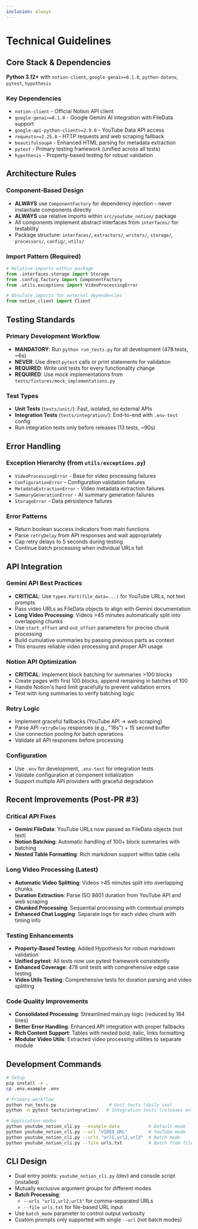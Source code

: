 ```yaml
---
inclusion: always
---
```


# Technical Guidelines

## Core Stack & Dependencies

**Python 3.12+** with `notion-client`, `google-genai>=0.1.0`, `python-dotenv`, `pytest`, `hypothesis`

### Key Dependencies
- `notion-client` - Official Notion API client
- `google-genai>=0.1.0` - Google Gemini AI integration with FileData support
- `google-api-python-client>=2.0.0` - YouTube Data API access
- `requests>=2.25.0` - HTTP requests and web scraping fallback
- `beautifulsoup4` - Enhanced HTML parsing for metadata extraction
- `pytest` - Primary testing framework (unified across all tests)
- `hypothesis` - Property-based testing for robust validation

## Architecture Rules

### Component-Based Design
- **ALWAYS** use `ComponentFactory` for dependency injection - never instantiate components directly
- **ALWAYS** use relative imports within `src/youtube_notion/` package
- All components implement abstract interfaces from `interfaces/` for testability
- Package structure: `interfaces/`, `extractors/`, `writers/`, `storage/`, `processors/`, `config/`, `utils/`

### Import Pattern (Required)
```python
# Relative imports within package
from .interfaces.storage import Storage
from .config.factory import ComponentFactory
from .utils.exceptions import VideoProcessingError

# Absolute imports for external dependencies
from notion_client import Client
```

## Testing Standards

### Primary Development Workflow
- **MANDATORY**: Run `python run_tests.py` for all development (478 tests, ~6s)
- **NEVER**: Use direct `pytest` calls or print statements for validation
- **REQUIRED**: Write unit tests for every functionality change
- **REQUIRED**: Use mock implementations from `tests/fixtures/mock_implementations.py`

### Test Types
- **Unit Tests** (`tests/unit/`): Fast, isolated, no external APIs
- **Integration Tests** (`tests/integration/`): End-to-end with `.env-test` config
- Run integration tests only before releases (13 tests, ~90s)

## Error Handling

### Exception Hierarchy (from `utils/exceptions.py`)
- `VideoProcessingError` - Base for video processing failures
- `ConfigurationError` - Configuration validation failures
- `MetadataExtractionError` - Video metadata extraction failures
- `SummaryGenerationError` - AI summary generation failures
- `StorageError` - Data persistence failures

### Error Patterns
- Return boolean success indicators from main functions
- Parse `retryDelay` from API responses and wait appropriately
- Cap retry delays to 5 seconds during testing
- Continue batch processing when individual URLs fail

## API Integration

### Gemini API Best Practices
- **CRITICAL**: Use `types.Part(file_data=...)` for YouTube URLs, not text prompts
- Pass video URLs as FileData objects to align with Gemini documentation
- **Long Video Processing**: Videos >45 minutes automatically split into overlapping chunks
- Use `start_offset` and `end_offset` parameters for precise chunk processing
- Build cumulative summaries by passing previous parts as context
- This ensures reliable video processing and proper API usage

### Notion API Optimization
- **CRITICAL**: Implement block batching for summaries >100 blocks
- Create pages with first 100 blocks, append remaining in batches of 100
- Handle Notion's hard limit gracefully to prevent validation errors
- Test with long summaries to verify batching logic

### Retry Logic
- Implement graceful fallbacks (YouTube API → web scraping)
- Parse API `retryDelay` responses (e.g., "18s") + 15 second buffer
- Use connection pooling for batch operations
- Validate all API responses before processing

### Configuration
- Use `.env` for development, `.env-test` for integration tests
- Validate configuration at component initialization
- Support multiple API providers with graceful degradation

## Recent Improvements (Post-PR #3)

### Critical API Fixes
- **Gemini FileData**: YouTube URLs now passed as FileData objects (not text)
- **Notion Batching**: Automatic handling of 100+ block summaries with batching
- **Nested Table Formatting**: Rich markdown support within table cells

### Long Video Processing (Latest)
- **Automatic Video Splitting**: Videos >45 minutes split into overlapping chunks
- **Duration Extraction**: Parse ISO 8601 duration from YouTube API and web scraping
- **Chunked Processing**: Sequential processing with contextual prompts
- **Enhanced Chat Logging**: Separate logs for each video chunk with timing info

### Testing Enhancements
- **Property-Based Testing**: Added Hypothesis for robust markdown validation
- **Unified pytest**: All tests now use pytest framework consistently
- **Enhanced Coverage**: 478 unit tests with comprehensive edge case testing
- **Video Utils Testing**: Comprehensive tests for duration parsing and video splitting

### Code Quality Improvements
- **Consolidated Processing**: Streamlined main.py logic (reduced by 184 lines)
- **Better Error Handling**: Enhanced API integration with proper fallbacks
- **Rich Content Support**: Tables with nested bold, italic, links formatting
- **Modular Video Utils**: Extracted video processing utilities to separate module

## Development Commands

```bash
# Setup
pip install -e .
cp .env.example .env

# Primary workflow
python run_tests.py                    # Unit tests (daily use)
python -m pytest tests/integration/   # Integration tests (releases only)

# Application modes
python youtube_notion_cli.py --example-data           # Default mode
python youtube_notion_cli.py --url "VIDEO_URL"        # YouTube mode
python youtube_notion_cli.py --urls "url1,url2,url3"  # Batch mode
python youtube_notion_cli.py --file urls.txt          # Batch from file
```

## CLI Design

- Dual entry points: `youtube_notion_cli.py` (dev) and console script (installed)
- Mutually exclusive argument groups for different modes
- **Batch Processing**: 
  - `--urls "url1,url2,url3"` for comma-separated URLs
  - `--file urls.txt` for file-based URL input
- Use `batch_mode` parameter to control output verbosity
- Custom prompts only supported with single `--url` (not batch modes)